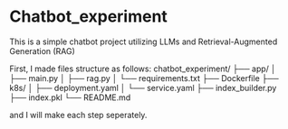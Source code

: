 # Chatbot_experiment
This is a simple chatbot project utilizing LLMs and Retrieval-Augmented Generation (RAG)

First, I made files structure as follows:
chatbot_experiment/
├── app/
│   ├── main.py
│   ├── rag.py
│   └── requirements.txt
├── Dockerfile
├── k8s/
│   ├── deployment.yaml
│   └── service.yaml
├── index_builder.py
├── index.pkl
└── README.md

and I will make each step seperately.
